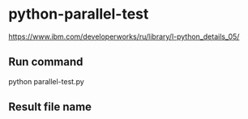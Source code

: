 # python-parallel-test
https://www.ibm.com/developerworks/ru/library/l-python_details_05/

## Run command
python parallel-test.py

## Result file name


